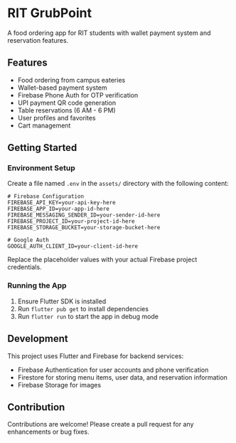 # RIT GrubPoint

A food ordering app for RIT students with wallet payment system and reservation features.

## Features

- Food ordering from campus eateries
- Wallet-based payment system
- Firebase Phone Auth for OTP verification
- UPI payment QR code generation
- Table reservations (6 AM - 6 PM)
- User profiles and favorites
- Cart management

## Getting Started

### Environment Setup

Create a file named `.env` in the `assets/` directory with the following content:

```
# Firebase Configuration
FIREBASE_API_KEY=your-api-key-here
FIREBASE_APP_ID=your-app-id-here  
FIREBASE_MESSAGING_SENDER_ID=your-sender-id-here
FIREBASE_PROJECT_ID=your-project-id-here
FIREBASE_STORAGE_BUCKET=your-storage-bucket-here

# Google Auth
GOOGLE_AUTH_CLIENT_ID=your-client-id-here
```

Replace the placeholder values with your actual Firebase project credentials.

### Running the App

1. Ensure Flutter SDK is installed
2. Run `flutter pub get` to install dependencies
3. Run `flutter run` to start the app in debug mode

## Development

This project uses Flutter and Firebase for backend services:

- Firebase Authentication for user accounts and phone verification
- Firestore for storing menu items, user data, and reservation information
- Firebase Storage for images

## Contribution

Contributions are welcome! Please create a pull request for any enhancements or bug fixes.
